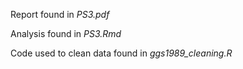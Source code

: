 Report found in *PS3.pdf*

Analysis found in *PS3.Rmd*

Code used to clean data found in *ggs1989_cleaning.R*
